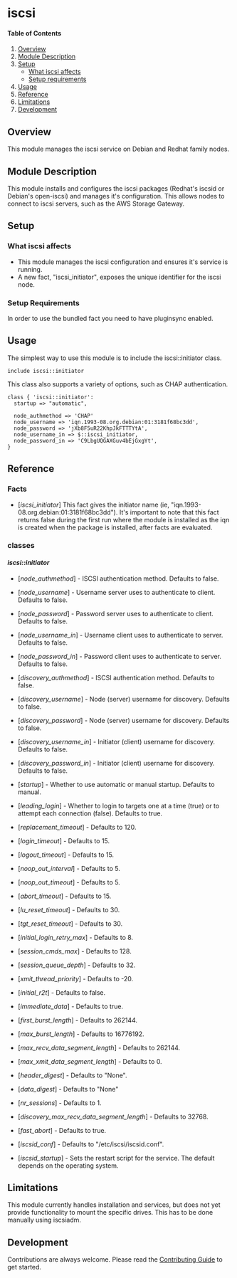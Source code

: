 # iscsi

#### Table of Contents

1. [Overview](#overview)
2. [Module Description](#module-description)
3. [Setup](#setup)
    * [What iscsi affects](#what-iscsi-affects)
    * [Setup requirements](#setup-requirements)
4. [Usage](#usage)
5. [Reference](#reference)
5. [Limitations](#limitations)
6. [Development](#development)

## Overview

This module manages the iscsi service on Debian and Redhat family nodes.

## Module Description

This module installs and configures the iscsi packages (Redhat's iscsid or
Debian's open-iscsi) and manages it's configuration. This allows nodes to
connect to iscsi servers, such as the AWS Storage Gateway.

## Setup

### What iscsi affects

* This module manages the iscsi configuration and ensures it's service is
  running.
* A new fact, "iscsi_initiator", exposes the unique identifier for the iscsi
  node.

### Setup Requirements

In order to use the bundled fact you need to have pluginsync enabled.


## Usage

The simplest way to use this module is to include the iscsi::initiator class.

```puppet
include iscsi::initiator
```

This class also supports a variety of options, such as CHAP authentication.

```puppet
class { 'iscsi::initiator':
  startup => "automatic",

  node_authmethod => 'CHAP'
  node_username => 'iqn.1993-08.org.debian:01:3181f68bc3dd',
  node_password => 'jXb8F5uR22KhpJkFTTTYtA',
  node_username_in => $::iscsi_initiator,
  node_password_in => 'C9LbgUQGAXGuv4bEjGxgYt',
}
```


## Reference

### Facts

* [*iscsi_initiator*]
    This fact gives the initiator name (ie,
    "iqn.1993-08.org.debian:01:3181f68bc3dd"). It's important to note that this
    fact returns false during the first run where the module is installed as the
    iqn is created when the package is installed, after facts are evaluated.


### classes

#### *iscsi::initiator*

* [*node_authmethod*] - ISCSI authentication method. Defaults to false.

* [*node_username*] - Username server uses to authenticate to client. Defaults to false.

* [*node_password*] - Password server uses to authenticate to client. Defaults to false.

* [*node_username_in*] - Username client uses to authenticate to server. Defaults to false.

* [*node_password_in*] - Password client uses to authenticate to server. Defaults to false.

* [*discovery_authmethod*] - ISCSI authentication method. Defaults to false.

* [*discovery_username*] - Node (server) username for discovery. Defaults to
    false.

* [*discovery_password*] - Node (server) username for discovery. Defaults to
    false.

* [*discovery_username_in*] - Initiator (client) username for discovery.
    Defaults to false.

* [*discovery_password_in*] - Initiator (client) username for discovery.
    Defaults to false.

* [*startup*] - Whether to use automatic or manual startup. Defaults to manual.

* [*leading_login*] - Whether to login to targets one at a time (true) or to
    attempt each connection (false). Defaults to true.

* [*replacement_timeout*] - Defaults to 120.

* [*login_timeout*] - Defaults to 15.

* [*logout_timeout*] - Defaults to 15.

* [*noop_out_interval*] - Defaults to 5.

* [*noop_out_timeout*] - Defaults to 5.

* [*abort_timeout*] - Defaults to 15.

* [*lu_reset_timeout*] - Defaults to 30.

* [*tgt_reset_timeout*] - Defaults to 30.

* [*initial_login_retry_max*] - Defaults to 8.

* [*session_cmds_max*] - Defaults to 128.

* [*session_queue_depth*] - Defaults to 32.

* [*xmit_thread_priority*] - Defaults to -20.

* [*initial_r2t*] - Defaults to false.

* [*immediate_data*] - Defaults to true.

* [*first_burst_length*] - Defaults to 262144.

* [*max_burst_length*] - Defaults to 16776192.

* [*max_recv_data_segment_length*] - Defaults to 262144.

* [*max_xmit_data_segment_length*] - Defaults to 0.

* [*header_digest*] - Defaults to "None".

* [*data_digest*] - Defaults to "None"

* [*nr_sessions*] - Defaults to 1.

* [*discovery_max_recv_data_segment_length*] - Defaults to 32768.

* [*fast_abort*] - Defaults to true.

* [*iscsid_conf*] - Defaults to "/etc/iscsi/iscsid.conf".

* [*iscsid_startup*] - Sets the restart script for the service. The default
    depends on the operating system.


## Limitations

This module currently handles installation and services, but does not yet
provide functionality to mount the specific drives. This has to be done manually
using iscsiadm.

## Development

Contributions are always welcome. Please read the [Contributing Guide](CONTRIBUTING.md)
to get started.
